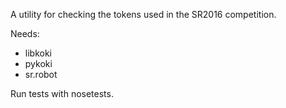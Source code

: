 A utility for checking the tokens used in the SR2016 competition.

Needs:
- libkoki
- pykoki
- sr.robot

Run tests with nosetests.

